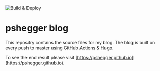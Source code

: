 ![Build & Deploy](https://github.com/PsHegger/blog/workflows/Build%20&%20Deploy/badge.svg?event=push)

# pshegger blog

This repositry contains the source files for my blog. The blog is built on every push to master using GitHub Actions & [Hugo](https://gohugo.io/).

To see the end result please visit [https://pshegger.github.io](https://pshegger.github.io).